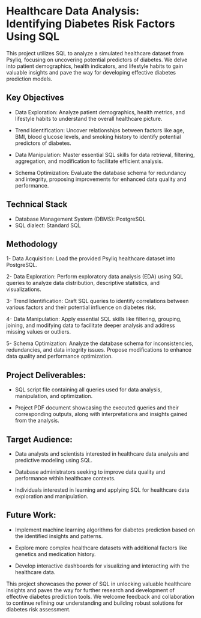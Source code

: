 # Healthcare Data Analysis: Identifying Diabetes Risk Factors Using SQL

This project utilizes SQL to analyze a simulated healthcare dataset from Psyliq, focusing on uncovering potential predictors of diabetes. We delve into patient demographics, health indicators, and lifestyle habits to gain valuable insights and pave the way for developing effective diabetes prediction models.


## Key Objectives

- Data Exploration: Analyze patient demographics, health metrics, and lifestyle habits to understand the overall healthcare picture.

- Trend Identification: Uncover relationships between factors like age, BMI, blood glucose levels, and smoking history to identify potential predictors of diabetes.

- Data Manipulation: Master essential SQL skills for data retrieval, filtering, aggregation, and modification to facilitate efficient analysis.

- Schema Optimization: Evaluate the database schema for redundancy and integrity, proposing improvements for enhanced data quality and performance.
## Technical Stack

- Database Management System (DBMS): PostgreSQL
- SQL dialect: Standard SQL
## Methodology

1- Data Acquisition: Load the provided Psyliq healthcare dataset into PostgreSQL.

2- Data Exploration: Perform exploratory data analysis (EDA) using SQL queries to analyze data distribution, descriptive statistics, and visualizations.

3- Trend Identification: Craft SQL queries to identify correlations between various factors and their potential influence on diabetes risk.

4- Data Manipulation: Apply essential SQL skills like filtering, grouping, joining, and modifying data to facilitate deeper analysis and address missing values or outliers.

5- Schema Optimization: Analyze the database schema for inconsistencies, redundancies, and data integrity issues. Propose modifications to enhance data quality and performance optimization.
## Project Deliverables:

- SQL script file containing all queries used for data analysis, manipulation, and optimization.

- Project PDF document showcasing the executed queries and their corresponding outputs, along with interpretations and insights gained from the analysis.
## Target Audience:

- Data analysts and scientists interested in healthcare data analysis and predictive modeling using SQL.

- Database administrators seeking to improve data quality and performance within healthcare contexts.

- Individuals interested in learning and applying SQL for healthcare data exploration and manipulation.
## Future Work:

- Implement machine learning algorithms for diabetes prediction based on the identified insights and patterns.

- Explore more complex healthcare datasets with additional factors like genetics and medication history.

- Develop interactive dashboards for visualizing and interacting with the healthcare data.


This project showcases the power of SQL in unlocking valuable healthcare insights and paves the way for further research and development of effective diabetes prediction tools. We welcome feedback and collaboration to continue refining our understanding and building robust solutions for diabetes risk assessment.
